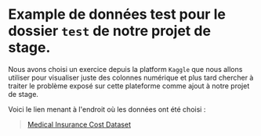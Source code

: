 # Example de données test pour le dossier `test` de notre projet de stage.

Nous avons choisi un exercice depuis la platform `Kaggle` que nous allons utiliser pour visualiser juste des colonnes numérique et plus tard chercher à traiter le problème exposé sur cette plateforme comme ajout à notre projet de stage.

Voici le lien menant à l'endroit où les données ont été choisi :

> [Medical Insurance Cost Dataset](https://www.kaggle.com/datasets/mosapabdelghany/medical-insurance-cost-dataset)
